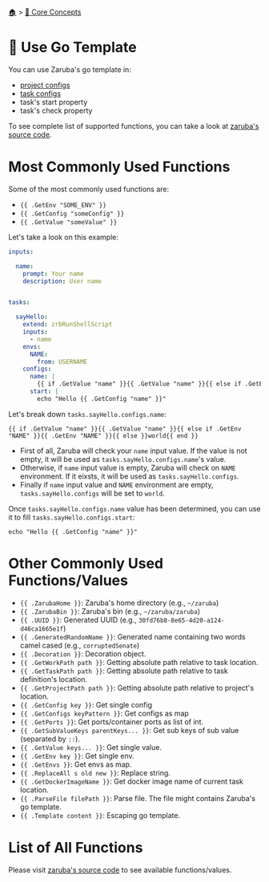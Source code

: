 <!--startTocHeader-->
[🏠](../README.md) > [🧠 Core Concepts](README.md)
# 🐹 Use Go Template
<!--endTocHeader-->


You can use Zaruba's go template in:

* [project configs](./project-configs.md)
* [task configs](./task/task-configs/README.md)
* task's start property
* task's check property

To see complete list of supported functions, you can take a look at [zaruba's source code](../../../dsl/tpl.go).

# Most Commonly Used Functions

Some of the most commonly used functions are:

* `{{ .GetEnv "SOME_ENV" }}`
* `{{ .GetConfig "someConfig" }}`
* `{{ .GetValue "someValue" }}`

Let's take a look on this example:

```yaml
inputs:

  name:
    prompt: Your name
    description: User name


tasks:

  sayHello:
    extend: zrbRunShellScript
    inputs:
      - name
    envs:
      NAME:
        from: USERNAME
    configs:
      name: |
        {{ if .GetValue "name" }}{{ .GetValue "name" }}{{ else if .GetEnv "NAME" }}{{ .GetEnv "NAME" }}{{ else }}world{{ end }}
      start: |
        echo "Hello {{ .GetConfig "name" }}"

```

Let's break down `tasks.sayHello.configs.name`:

```gotmpl
{{ if .GetValue "name" }}{{ .GetValue "name" }}{{ else if .GetEnv "NAME" }}{{ .GetEnv "NAME" }}{{ else }}world{{ end }}
```

* First of all, Zaruba will check your `name` input value. If the value is not empty, it will be used as `tasks.sayHello.configs.name`'s value.
* Otherwise, if `name` input value is empty, Zaruba will check on `NAME` environment. If it eixsts, it will be used as `tasks.sayHello.configs`.
* Finally if `name` input value and `NAME` environment are empty, `tasks.sayHello.configs` will be set to `world`.

Once `tasks.sayHello.configs.name` value has been determined, you can use it to fill `tasks.sayHello.configs.start`:

```gotmpl
echo "Hello {{ .GetConfig "name" }}"
```

# Other Commonly Used Functions/Values

* `{{ .ZarubaHome }}`: Zaruba's home directory (e.g., `~/zaruba`)
* `{{ .ZarubaBin }}`: Zaruba's bin (e.g., `~/zaruba/zaruba`)
* `{{ .UUID }}`: Generated UUID (e.g., `30fd76b8-8e65-4d20-a124-d46ca1665e1f`)
* `{{ .GeneratedRandomName }}`: Generated name containing two words camel cased (e.g., `corruptedSenate`)
* `{{ .Decoration }}`: Decoration object.
* `{{ .GetWorkPath path }}`: Getting absolute path relative to task location.
* `{{ .GetTaskPath path }}`: Getting absolute path relative to task definition's location.
* `{{ .GetProjectPath path }}`: Getting absolute path relative to project's location.
* `{{ .GetConfig key }}`: Get single config
* `{{ .GetConfigs keyPattern }}`: Get configs as map
* `{{ .GetPorts }}`: Get ports/container ports as list of int.
* `{{ .GetSubValueKeys parentKeys... }}`: Get sub keys of sub value (separated by `::`).
* `{{ .GetValue keys... }}`: Get single value.
* `{{ .GetEnv key }}`: Get single env.
* `{{ .GetEnvs }}`: Get envs as map.
* `{{ .ReplaceAll s old new }}`: Replace string.
* `{{ .GetDockerImageName }}`: Get docker image name of current task location.
* `{{ .ParseFile filePath }}`: Parse file. The file might contains Zaruba's go template.
* `{{ .Template content }}`: Escaping go template.


# List of All Functions

Please visit [zaruba's source code](../../dsl/tpl.go) to see available functions/values.


<!--startTocSubtopic-->
<!--endTocSubtopic-->